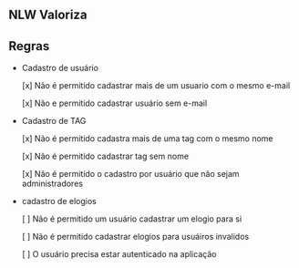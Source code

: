 ## NLW Valoriza


## Regras

- Cadastro de usuário 

   [x] Não é permitido cadastrar mais de um usuario com o mesmo e-mail
   
   [x] Não e permitido cadastrar usuário sem e-mail

- Cadastro de TAG

   [x] Não é permitido cadastra mais de uma tag com o mesmo nome 

   [x] Não é permitido cadastrar tag sem nome 

   [x] Não é permitido o cadastro por usuário que não sejam administradores 

- cadastro de elogios

   [ ] Não é permitido um usuário cadastrar um elogio para si 

   [ ] Não é permitido cadastrar elogios para usuáiros invalidos 

   [ ] O usuário precisa estar autenticado na aplicação 